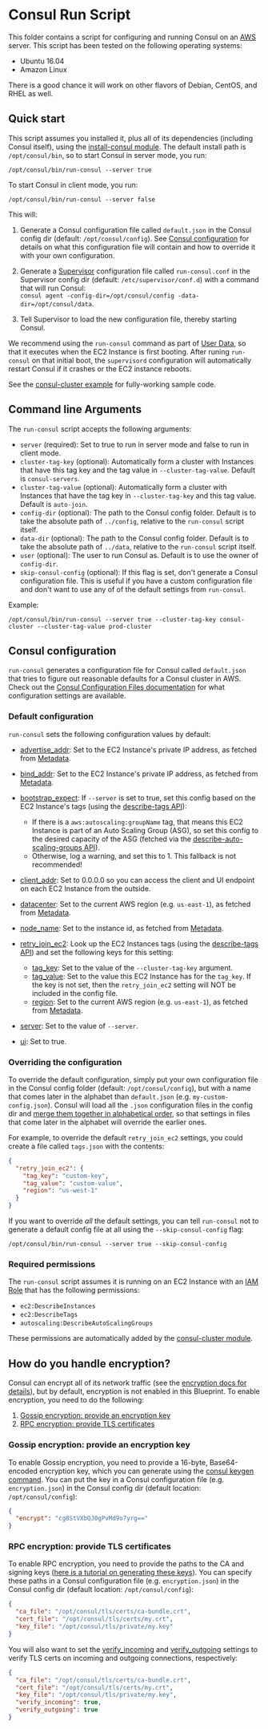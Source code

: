 # Consul Run Script

This folder contains a script for configuring and running Consul on an [AWS](https://aws.amazon.com/) server. This 
script has been tested on the following operating systems:

* Ubuntu 16.04
* Amazon Linux

There is a good chance it will work on other flavors of Debian, CentOS, and RHEL as well.




## Quick start

This script assumes you installed it, plus all of its dependencies (including Consul itself), using the [install-consul 
module](/modules/install-consul). The default install path is `/opt/consul/bin`, so to start Consul in server mode, 
you run:

```
/opt/consul/bin/run-consul --server true
```

To start Consul in client mode, you run:
 
```
/opt/consul/bin/run-consul --server false
```

This will:

1. Generate a Consul configuration file called `default.json` in the Consul config dir (default: `/opt/consul/config`).
   See [Consul configuration](#consul-configuration) for details on what this configuration file will contain and how
   to override it with your own configuration.
   
1. Generate a [Supervisor](http://supervisord.org/) configuration file called `run-consul.conf` in the Supervisor
   config dir (default: `/etc/supervisor/conf.d`) with a command that will run Consul:  
   `consul agent -config-dir=/opt/consul/config -data-dir=/opt/consul/data`.

1. Tell Supervisor to load the new configuration file, thereby starting Consul.

We recommend using the `run-consul` command as part of [User 
Data](http://docs.aws.amazon.com/AWSEC2/latest/UserGuide/user-data.html#user-data-shell-scripts), so that it executes
when the EC2 Instance is first booting. After runing `run-consul` on that initial boot, the `supervisord` configuration 
will automatically restart Consul if it crashes or the EC2 instance reboots.

See the [consul-cluster example](/examples/consul-cluster) for fully-working sample code.




## Command line Arguments

The `run-consul` script accepts the following arguments:

* `server` (required): Set to true to run in server mode and false to run in client mode.
* `cluster-tag-key` (optional): Automatically form a cluster with Instances that have this tag key and the tag value
  in `--cluster-tag-value`. Default is `consul-servers`.
* `cluster-tag-value` (optional): Automatically form a cluster with Instances that have the tag key in 
  `--cluster-tag-key` and this tag value. Default is `auto-join`.
* `config-dir` (optional): The path to the Consul config folder. Default is to take the absolute path of `../config`, 
  relative to the `run-consul` script itself.
* `data-dir` (optional): The path to the Consul config folder. Default is to take the absolute path of `../data`, 
  relative to the `run-consul` script itself.
* `user` (optional): The user to run Consul as. Default is to use the owner of `config-dir`.
* `skip-consul-config` (optional): If this flag is set, don't generate a Consul configuration file. This is useful if 
  you have a custom configuration file and don't want to use any of of the default settings from `run-consul`. 

Example:

```
/opt/consul/bin/run-consul --server true --cluster-tag-key consul-cluster --cluster-tag-value prod-cluster 
```




## Consul configuration

`run-consul` generates a configuration file for Consul called `default.json` that tries to figure out reasonable 
defaults for a Consul cluster in AWS. Check out the [Consul Configuration Files 
documentation](https://www.consul.io/docs/agent/options.html#configuration-files) for what configuration settings are
available.
  
  
### Default configuration

`run-consul` sets the following configuration values by default:
  
* [advertise_addr](https://www.consul.io/docs/agent/options.html#advertise_addr): Set to the EC2 Instance's private IP 
  address, as fetched from [Metadata](http://docs.aws.amazon.com/AWSEC2/latest/UserGuide/ec2-instance-metadata.html).

* [bind_addr](https://www.consul.io/docs/agent/options.html#bind_addr): Set to the EC2 Instance's private IP address, 
  as fetched from [Metadata](http://docs.aws.amazon.com/AWSEC2/latest/UserGuide/ec2-instance-metadata.html).

* [bootstrap_expect](https://www.consul.io/docs/agent/options.html#bootstrap_expect): If `--server` is set to true, 
  set this config based on the EC2 Instance's tags (using the 
  [describe-tags API](https://docs.aws.amazon.com/cli/latest/reference/ec2/describe-tags.html)): 
    * If there is a `aws:autoscaling:groupName` tag, that means this EC2 Instance is part of an Auto Scaling Group 
      (ASG), so set this config to the desired capacity of the ASG (fetched via the [describe-auto-scaling-groups 
      API](https://docs.aws.amazon.com/cli/latest/reference/autoscaling/describe-auto-scaling-groups.html)). 
    * Otherwise, log a warning, and set this to 1. This fallback is not recommended!     

* [client_addr](https://www.consul.io/docs/agent/options.html#client_addr): Set to 0.0.0.0 so you can access the client
  and UI endpoint on each EC2 Instance from the outside.

* [datacenter](https://www.consul.io/docs/agent/options.html#datacenter): Set to the current AWS region (e.g. 
  `us-east-1`), as fetched from [Metadata](http://docs.aws.amazon.com/AWSEC2/latest/UserGuide/ec2-instance-metadata.html).

* [node_name](https://www.consul.io/docs/agent/options.html#node_name): Set to the instance id, as fetched from 
  [Metadata](http://docs.aws.amazon.com/AWSEC2/latest/UserGuide/ec2-instance-metadata.html).

* [retry_join_ec2](https://www.consul.io/docs/agent/options.html#retry_join_ec2): Look up the EC2 Instances tags
  (using the [describe-tags API](https://docs.aws.amazon.com/cli/latest/reference/ec2/describe-tags.html)) and set the
  following keys for this setting:
    * [tag_key](https://www.consul.io/docs/agent/options.html#tag_key): Set to the value of the `--cluster-tag-key`
      argument.
    * [tag_value](https://www.consul.io/docs/agent/options.html#tag_value): Set to the value this EC2 Instance has for
      the `tag_key`. If the key is not set, then the `retry_join_ec2` setting will NOT be included in the config file.
    * [region](https://www.consul.io/docs/agent/options.html#region): Set to the current AWS region (e.g. `us-east-1`), 
      as fetched from [Metadata](http://docs.aws.amazon.com/AWSEC2/latest/UserGuide/ec2-instance-metadata.html).
      
* [server](https://www.consul.io/docs/agent/options.html#server): Set to the value of `--server`.

* [ui](https://www.consul.io/docs/agent/options.html#ui): Set to true.


### Overriding the configuration

To override the default configuration, simply put your own configuration file in the Consul config folder (default: 
`/opt/consul/config`), but with a name that comes later in the alphabet than `default.json` (e.g. 
`my-custom-config.json`). Consul will load all the `.json` configuration files in the config dir and 
[merge them together in alphabetical order](https://www.consul.io/docs/agent/options.html#_config_dir), so that 
settings in files that come later in the alphabet will override the earlier ones. 

For example, to override the default `retry_join_ec2` settings, you could create a file called `tags.json` with the
contents:

```json
{
  "retry_join_ec2": {
    "tag_key": "custom-key",
    "tag_value": "custom-value",
    "region": "us-west-1"
  }
}
```

If you want to override *all* the default settings, you can tell `run-consul` not to generate a default config file
at all using the `--skip-consul-config` flag:

```
/opt/consul/bin/run-consul --server true --skip-consul-config
```


### Required permissions

The `run-consul` script assumes it is running on an EC2 Instance with an [IAM 
Role](http://docs.aws.amazon.com/IAM/latest/UserGuide/id_roles.html) that has the following permissions:

* `ec2:DescribeInstances`
* `ec2:DescribeTags`
* `autoscaling:DescribeAutoScalingGroups`

These permissions are automatically added by the [consul-cluster module](/modules/consul-cluster).




## How do you handle encryption?

Consul can encrypt all of its network traffic (see the [encryption docs for 
details](https://www.consul.io/docs/agent/encryption.html)), but by default, encryption is not enabled in this 
Blueprint. To enable encryption, you need to do the following:

1. [Gossip encryption: provide an encryption key](#gossip-encryption-provide-an-encryption-key)
1. [RPC encryption: provide TLS certificates](#rpc-encryption-provide-tls-certificates)


### Gossip encryption: provide an encryption key

To enable Gossip encryption, you need to provide a 16-byte, Base64-encoded encryption key, which you can generate using
the [consul keygen command](https://www.consul.io/docs/commands/keygen.html). You can put the key in a Consul 
configuration file (e.g. `encryption.json`) in the Consul config dir (default location: `/opt/consul/config`):

```json
{
  "encrypt": "cg8StVXbQJ0gPvMd9o7yrg=="
}
```


### RPC encryption: provide TLS certificates

To enable RPC encryption, you need to provide the paths to the CA and signing keys ([here is a tutorial on generating 
these keys](http://russellsimpkins.blogspot.com/2015/10/consul-adding-tls-using-self-signed.html)). You can specify 
these paths in a Consul configuration file (e.g. `encryption.json`) in the Consul config dir (default location: 
`/opt/consul/config`):

```json
{
  "ca_file": "/opt/consul/tls/certs/ca-bundle.crt",
  "cert_file": "/opt/consul/tls/certs/my.crt",
  "key_file": "/opt/consul/tls/private/my.key"
}
```

You will also want to set the [verify_incoming](https://www.consul.io/docs/agent/options.html#verify_incoming) and
[verify_outgoing](https://www.consul.io/docs/agent/options.html#verify_outgoing) settings to verify TLS certs on 
incoming and outgoing connections, respectively:

```json
{
  "ca_file": "/opt/consul/tls/certs/ca-bundle.crt",
  "cert_file": "/opt/consul/tls/certs/my.crt",
  "key_file": "/opt/consul/tls/private/my.key",
  "verify_incoming": true,
  "verify_outgoing": true
}
```



